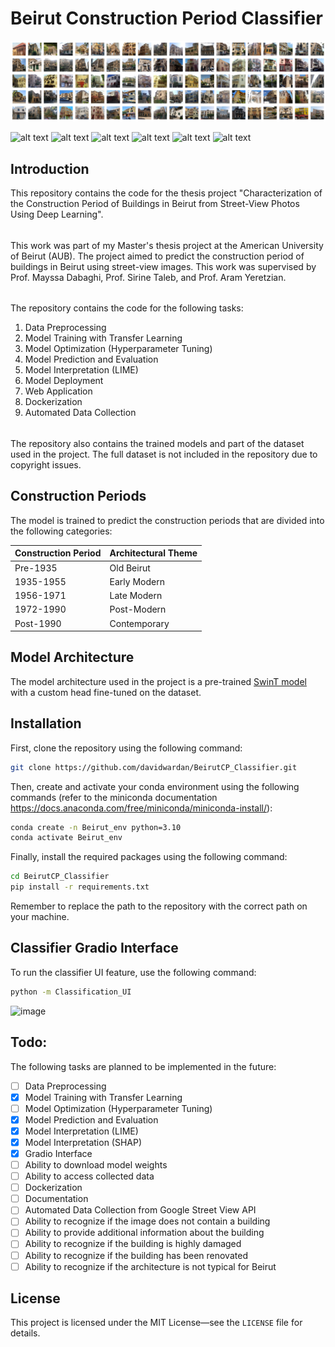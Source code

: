 # Beirut Construction Period Classifier 
![image](cover_img.png)

![alt text](https://img.shields.io/badge/Status-Under%20Development-red)
![alt text](https://img.shields.io/badge/Version-0.1.0-blue)
![alt text](https://img.shields.io/badge/License-MIT-green)
![alt text](https://img.shields.io/badge/Author-David%20Wardan-yellow)
![alt text](https://img.shields.io/badge/Supervisors-Prof.%20Mayssa%20Dabaghi%2C%20Prof.%20Sirine%20Taleb%2C%20Prof.%20Aram%20Yeretzian-lightgrey)
![alt text](https://img.shields.io/badge/Institution-American%20University%20of%20Beirut%20(AUB)-blue)

## Introduction
This repository contains the code for the thesis project "Characterization of the Construction Period of Buildings in Beirut from Street-View Photos Using Deep Learning".
######
This work was part of my Master's thesis project at the American University of Beirut (AUB).
The project aimed to predict the construction period of buildings in Beirut using street-view images.
This work was supervised by Prof. Mayssa Dabaghi, Prof. Sirine Taleb, and Prof. Aram Yeretzian.
######
The repository contains the code for the following tasks:
1. Data Preprocessing 
2. Model Training with Transfer Learning
3. Model Optimization (Hyperparameter Tuning)
4. Model Prediction and Evaluation
5. Model Interpretation (LIME)
6. Model Deployment
7. Web Application
8. Dockerization
9. Automated Data Collection
######
The repository also contains the trained models and part of the dataset used in the project. The full dataset is not included in the repository due to copyright issues.
## Construction Periods
The model is trained to predict the construction periods that are divided into the following categories:

| Construction Period | Architectural Theme |
|---------------------|---------------------|
| Pre-1935            | Old Beirut          |
| 1935-1955           | Early Modern        |
| 1956-1971           | Late Modern         |
| 1972-1990           | Post-Modern         |
| Post-1990           | Contemporary        |

## Model Architecture
The model architecture
used in the project is a pre-trained [SwinT model](https://arxiv.org/abs/2103.14030) with a custom head fine-tuned on the dataset.

## Installation
First, clone the repository using the following command:
```bash
git clone https://github.com/davidwardan/BeirutCP_Classifier.git
```
Then, create and activate your conda environment using the following commands (refer to the miniconda documentation https://docs.anaconda.com/free/miniconda/miniconda-install/):
```bash
conda create -n Beirut_env python=3.10
conda activate Beirut_env
```
Finally, install the required packages using the following command:
```bash
cd BeirutCP_Classifier
pip install -r requirements.txt
```
Remember to replace the path to the repository with the correct path on your machine.

## Classifier Gradio Interface
To run the classifier UI feature, use the following command:
```bash
python -m Classification_UI
```
![image](UI_example.png)

## Todo:
The following tasks are planned to be implemented in the future:

- [ ] Data Preprocessing
- [x] Model Training with Transfer Learning
- [ ] Model Optimization (Hyperparameter Tuning)
- [x] Model Prediction and Evaluation
- [x] Model Interpretation (LIME)
- [x] Model Interpretation (SHAP)
- [x] Gradio Interface
- [ ] Ability to download model weights
- [ ] Ability to access collected data
- [ ] Dockerization
- [ ] Documentation
- [ ] Automated Data Collection from Google Street View API
- [ ] Ability to recognize if the image does not contain a building
- [ ] Ability to provide additional information about the building
- [ ] Ability to recognize if the building is highly damaged
- [ ] Ability to recognize if the building has been renovated
- [ ] Ability to recognize if the architecture is not typical for Beirut

## License
This project is licensed under the MIT License—see the `LICENSE` file for details.

